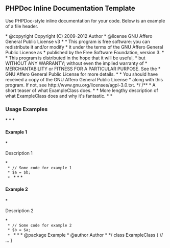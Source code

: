 ## PHPDoc Inline Documentation Template

Use PHPDoc-style inline documentation for your code.  Below is an example of a file header.

<?php
/**
 * File for class ExampleClass.
 *
 * @package Example
 * @author Author <email@domain.tld>
 * @copyright Copyright (C) 2009-2012  Author
 * @license GNU Affero General Public License v3 <http://www.gnu.org/licenses/agpl-3.0.txt>
 *
 * This program is free software: you can redistribute it and/or modify
 * it under the terms of the GNU Affero General Public License as
 * published by the Free Software Foundation, version 3.
 *
 * This program is distributed in the hope that it will be useful,
 * but WITHOUT ANY WARRANTY; without even the implied warranty of
 * MERCHANTABILITY or FITNESS FOR A PARTICULAR PURPOSE.  See the
 * GNU Affero General Public License for more details.
 *
 * You should have received a copy of the GNU Affero General Public License
 * along with this program.  If not, see http://www.gnu.org/licenses/agpl-3.0.txt.
 */

/**
 * A short teaser of what ExampleClass does.
 *
 * More lengthy description of what ExampleClass does and why it's fantastic.
 *
 * <h3>Usage Examples</h3>
 *
 *
 * <h4>Example 1</h4>
 * <p>Description 1</p>
 * <code>
 * // Some code for example 1
 * $a = $b;
 * </code>
 *
 *
 * <h4>Example 2</h4>
 * <p>Description 2</p>
 * <code>
 * // Some code for example 2
 * $b = $a;
 * </code>
 *
 *
 * @package Example
 * @author Author <email@domain.tld>
 *
 */
class ExampleClass {
	// ...
}